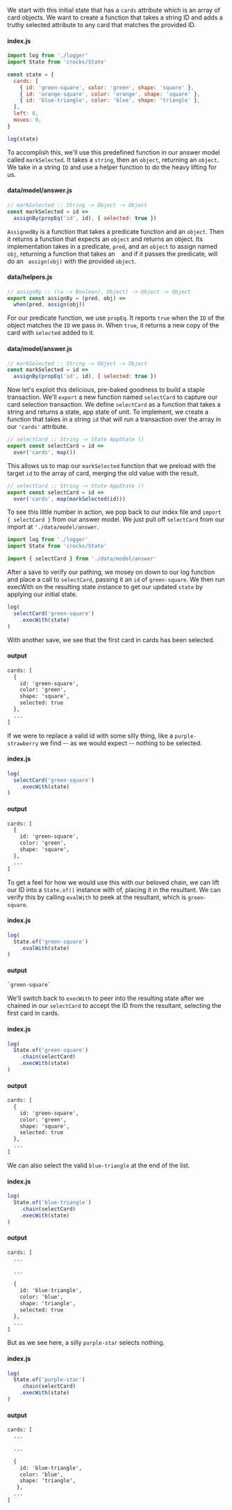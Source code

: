 We start with this initial state that has a `cards` attribute which is an array of card objects. We want to create a function that takes a string ID and adds a truthy selected attribute to any card that matches the provided ID.

#### index.js
```js
import log from './logger'
import State from 'crocks/State'

const state = {
  cards: [
    { id: 'green-square', color: 'green', shape: 'square' },
    { id: 'orange-square', color: 'orange', shape: 'square' },
    { id: 'blue-triangle', color: 'blue', shape: 'triangle' },
  ],
  left: 8,
  moves: 0,
}

log(state)
```

To accomplish this, we'll use this predefined function in our answer model called `markSelected`. It takes a `string`, then an `object`, returning an `object`. We take in a string `ID` and use a helper function to do the heavy lifting for us.

#### data/model/answer.js
```js
// markSelected :: String -> Object -> Object
const markSelected = id =>
  assignBy(propEq('id', id), { selected: true })
```

`AssignedBy` is a function that takes a predicate function and an `object`. Then it returns a function that expects an `object` and returns an object. Its implementation takes in a predicate, `pred`, and an `object` to assign named `obj`, returning a function that takes an ` ` and if it passes the predicate, will do an ` assign(obj)` with the provided `object`.

#### data/helpers.js
```js
// assignBy :: ((a -> Boolean), Object) -> Object -> Object
export const assignBy = (pred, obj) =>
  when(pred, assign(obj))
```

For our predicate function, we use `propEq`. It reports `true` when the `ID` of the object matches the `ID` we pass in. When `true`, it returns a new copy of the card with `selected` added to it.

#### data/model/answer.js
```js
// markSelected :: String -> Object -> Object
const markSelected = id =>
  assignBy(propEq('id', id), { selected: true })
```

Now let's exploit this delicious, pre-baked goodness to build a staple transaction. We'll `export` a new function named `selectCard` to capture our card selection transaction.  We define `selectCard` as a function that takes a string and returns a state, app state of unit. To implement, we create a function that takes in a string `id` that will run a transaction over the array in our `'cards'` attribute.

```js
// selectCard :: String -> State AppState ()
export const selectCard = id => 
  over('cards', map())
```

This allows us to map our `markSelected` function that we preload with the target `id` to the array of card, merging the old value with the result. 

```js
// selectCard :: String -> State AppState ()
export const selectCard = id => 
  over('cards', map(markSelected(id)))
```

To see this little number in action, we pop back to our index file and `import { selectCard }` from our answer model. We just pull off `selectCard` from our import at `'./data/model/answer`.

```js
import log from './logger'
import State from 'crocks/State'

import { selectCard } from './data/model/answer'
```

After a save to verify our pathing, we mosey on down to our log function and place a call to `selectCard`, passing it an `id` of `green-square`. We then run execWith on the resulting state instance to get our updated `state` by applying our initial state.

```js
log(
  selectCard('green-square')
    .execWith(state)
)
```

With another save, we see that the first card in cards has been selected. 

#### output
```txt
cards: [
  {
    id: 'green-square',
    color: 'green',
    shape: 'square',
    selected: true
  },
  ...
]
```

If we were to replace a valid id with some silly thing, like a `purple-strawberry` we find -- as we would expect -- nothing to be selected.

#### index.js
```js
log(
  selectCard('green-square')
    .execWith(state)
)
```

#### output
```txt
cards: [
  {
    id: 'green-square',
    color: 'green',
    shape: 'square',
  },
  ...
]
```

To get a feel for how we would  use this with our beloved chain, we can lift our ID into a `State.of()` instance with of, placing it in the resultant. We can verify this by calling `evalWith` to peek at the resultant, which is `green-square`.

#### index.js
```js
log(
  State.of('green-square')
    .evalWith(state)
)
```
#### output
```txt
`green-square`
```

We'll switch back to `execWith` to peer into the resulting state after we chained in our `selectCard` to accept the ID from the resultant, selecting the first card in cards. 

#### index.js
```js
log(
  State.of('green-square')
    .chain(selectCard)
    .execWith(state)
)
```

#### output
```txt
cards: [
  {
    id: 'green-square',
    color: 'green',
    shape: 'square',
    selected: true
  },
  ...
]
```

We can also select the valid `blue-triangle` at the end of the list. 

#### index.js
```js
log(
  State.of('blue-triangle')
    .chain(selectCard)
    .execWith(state)
)
```

#### output
```txt
cards: [
  ...

  ...

  {
    id: 'blue-triangle',
    color: 'blue',
    shape: 'triangle',
    selected: true
  },
  ...
]
```
But as we see here, a silly `purple-star` selects nothing.

#### index.js
```js
log(
  State.of('purple-star')
    .chain(selectCard)
    .execWith(state)
)
```

#### output
```txt
cards: [
  ...

  ...

  {
    id: 'blue-triangle',
    color: 'blue',
    shape: 'triangle',
   },
  ...
]
```